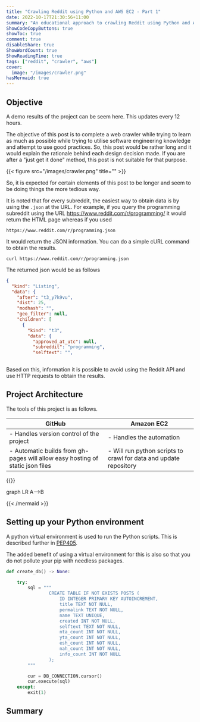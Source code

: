 ```yaml
---
title: "Crawling Reddit using Python and AWS EC2 - Part 1"
date: 2022-10-17T21:30:56+11:00
summary: "An educational approach to crawling Reddit using Python and AWS EC2 without using Reddit API"
ShowCodeCopyButtons: true
showToc: true
comment: true
disableShare: true
ShowWordCount: true
ShowReadingTime: true
tags: ["reddit", "crawler", "aws"]
cover:
  image: "/images/crawler.png"
hasMermaid: true
---
```


## Objective

A demo results of the project can be seem here. This updates every 12 hours.

The objective of this post is to complete a web crawler while trying to learn as much as possible while trying to utilise software engineering knowledge and attempt to use good practices. So, this post would be rather long and it would explain the rationale behind each design decision made. If you are after a "just get it done" method, this post is not suitable for that purpose.

{{< figure src="/images/crawler.png" title="" >}}

So, it is expected for certain elements of this post to be longer and seem to be doing things the more tedious way.

It is noted that for every subreddit, the easiest way to obtain data is by using the `.json` at the URL. For example, if you query the programming subreddit using the URL https://www.reddit.com/r/programming/ it would return the HTML page whereas if you used

```
https://www.reddit.com/r/programming.json
```

It would return the JSON information. You can do a simple cURL command to obtain the results.

```
curl https://www.reddit.com/r/programming.json
```

The returned json would be as follows

```json
{
  "kind": "Listing",
  "data": {
    "after": "t3_y7k9vu",
    "dist": 25,
    "modhash": "",
    "geo_filter": null,
    "children": [
      {
        "kind": "t3",
        "data": {
          "approved_at_utc": null,
          "subreddit": "programming",
          "selftext": "",
    
```

Based on this, information it is possible to avoid using the Reddit API and use HTTP requests to obtain the results.

## Project Architecture

The tools of this project is as follows.

| GitHub                                                                            | Amazon EC2                                                        |
| --------------------------------------------------------------------------------- | ----------------------------------------------------------------- |
| - Handles version control of the project                                          | - Handles the automation                                          |
| - Automatic builds from gh-pages will allow easy hosting of static json files     | - Will run python scripts to crawl for data and update repository |



{{<mermaid align="left">}}

graph LR
A-->B

{{< /mermaid >}}

## Setting up your Python environment

A python virtual environment is used to run the Python scripts. This is described further in [PEP405](https://peps.python.org/pep-0405/).

The added benefit of using a virtual environment for this is also so that you do not pollute your pip with needless packages.

```python
def create_db() -> None:

    try:
        sql = """
                CREATE TABLE IF NOT EXISTS POSTS (
                    ID INTEGER PRIMARY KEY AUTOINCREMENT,
                    title TEXT NOT NULL,
                    permalink TEXT NOT NULL,
                    name TEXT UNIQUE,
                    created INT NOT NULL,
                    selftext TEXT NOT NULL,
                    nta_count INT NOT NULL,
                    yta_count INT NOT NULL,
                    esh_count INT NOT NULL,
                    nah_count INT NOT NULL,
                    info_count INT NOT NULL
                );
        """

        cur = DB_CONNECTION.cursor()
        cur.execute(sql)
    except:
        exit(1)
```

## Summary
